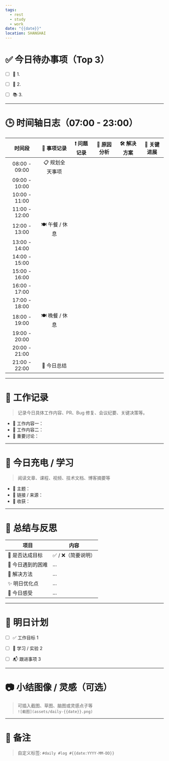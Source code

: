 ```yaml
---
tags:
  - rest
  - study
  - work
date: "{{date}}"
location: SHANGHAI
---
```

# ✅ **今日待办事项（Top 3）**  
- [ ] 🎯 1.  
- [ ] 🔧 2.  
- [ ] 📚 3.  


---
# 🕒 **时间轴日志（07:00 - 23:00）**

|      时间段      |   📌 事项记录   | ❗ 问题记录 | 🧩 原因分析 | 🛠️ 解决方案 | 🚀 关键进展 |
| :-----------: | :---------: | :----: | :-----: | :------: | :-----: |
| 08:00 - 09:00 |  📋 规划全天事项  |        |         |          |         |
| 09:00 - 10:00 |             |        |         |          |         |
| 10:00 - 11:00 |             |        |         |          |         |
| 11:00 - 12:00 |             |        |         |          |         |
| 12:00 - 13:00 | 🍽️ 午餐 / 休息 |        |         |          |         |
| 13:00 - 14:00 |             |        |         |          |         |
| 14:00 - 15:00 |             |        |         |          |         |
| 15:00 - 16:00 |             |        |         |          |         |
| 16:00 - 17:00 |             |        |         |          |         |
| 17:00 - 18:00 |             |        |         |          |         |
| 18:00 - 19:00 | 🍽️ 晚餐 / 休息 |        |         |          |         |
| 19:00 - 20:00 |             |        |         |          |         |
| 20:00 - 21:00 |             |        |         |          |         |
| 21:00 - 22:00 |   📝 今日总结   |        |         |          |         |


---
# 💼 **工作记录**

> 记录今日具体工作内容、PR、Bug 修复、会议纪要、关键决策等。

- 📌 工作内容一：
- 📌 工作内容二：
- 📌 重要讨论：



---
# 🔋 **今日充电 / 学习**

> 阅读文章、课程、视频、技术文档、博客摘要等

- 📖 主题：
- 📎 链接 / 来源：
- 🧠 收获：



---
# 🧠 **总结与反思**

| 项目         | 内容          |
| ---------- | ----------- |
| 🎯 是否达成目标  | ✅ / ❌（简要说明） |
| 🧱 今日遇到的困难 | ...         |
| 🧰 解决方法    | ...         |
| ✨ 明日优化点    | ...         |
| 💭 今日感受    | ...         |

---
# 📌 **明日计划**

- [ ] ✅ 工作目标 1  
- [ ] 🧪 学习 / 实验 2  
- [ ] 📬 跟进事项 3  



---
# 📷 小结图像 / 灵感（可选）

> 可插入截图、草图、脑图或灵感点子等  
> `![截图](assets/daily-{{date}}.png)`





---
# 📎 备注  
> 自定义标签: `#daily #log #{{date:YYYY-MM-DD}}`
